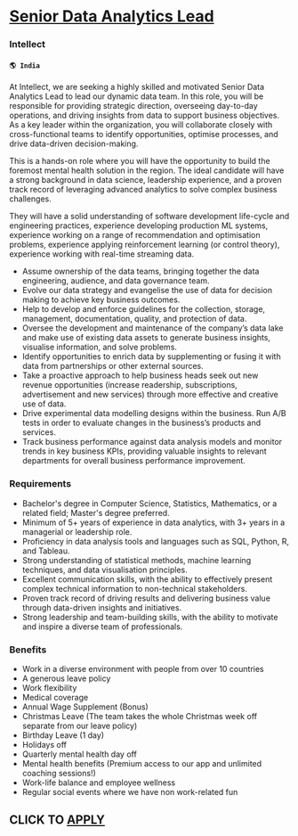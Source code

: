 # [Senior Data Analytics Lead](https://www.remotewlb.com/apply/senior-data-analytics-lead)  
### Intellect  
#### `🌎 India`  

At Intellect, we are seeking a highly skilled and motivated Senior Data Analytics Lead to lead our dynamic data team. In this role, you will be responsible for providing strategic direction, overseeing day-to-day operations, and driving insights from data to support business objectives. As a key leader within the organization, you will collaborate closely with cross-functional teams to identify opportunities, optimise processes, and drive data-driven decision-making.

This is a hands-on role where you will have the opportunity to build the foremost mental health solution in the region. The ideal candidate will have a strong background in data science, leadership experience, and a proven track record of leveraging advanced analytics to solve complex business challenges.

They will have a solid understanding of software development life-cycle and engineering practices, experience developing production ML systems, experience working on a range of recommendation and optimisation problems, experience applying reinforcement learning (or control theory), experience working with real-time streaming data.

  * Assume ownership of the data teams, bringing together the data engineering, audience, and data governance team.
  * Evolve our data strategy and evangelise the use of data for decision making to achieve key business outcomes.
  * Help to develop and enforce guidelines for the collection, storage, management, documentation, quality, and protection of data.
  * Oversee the development and maintenance of the company’s data lake and make use of existing data assets to generate business insights, visualise information, and solve problems.
  * Identify opportunities to enrich data by supplementing or fusing it with data from partnerships or other external sources.
  * Take a proactive approach to help business heads seek out new revenue opportunities (increase readership, subscriptions, advertisement and new services) through more effective and creative use of data.
  * Drive experimental data modelling designs within the business. Run A/B tests in order to evaluate changes in the business’s products and services.
  * Track business performance against data analysis models and monitor trends in key business KPIs, providing valuable insights to relevant departments for overall business performance improvement.

### Requirements

  * Bachelor's degree in Computer Science, Statistics, Mathematics, or a related field; Master's degree preferred.
  * Minimum of 5+ years of experience in data analytics, with 3+ years in a managerial or leadership role.
  * Proficiency in data analysis tools and languages such as SQL, Python, R, and Tableau.
  * Strong understanding of statistical methods, machine learning techniques, and data visualisation principles.
  * Excellent communication skills, with the ability to effectively present complex technical information to non-technical stakeholders.
  * Proven track record of driving results and delivering business value through data-driven insights and initiatives.
  * Strong leadership and team-building skills, with the ability to motivate and inspire a diverse team of professionals.

### Benefits

  * Work in a diverse environment with people from over 10 countries
  * A generous leave policy
  * Work flexibility
  * Medical coverage
  * Annual Wage Supplement (Bonus)
  * Christmas Leave (The team takes the whole Christmas week off separate from our leave policy)
  * Birthday Leave (1 day)
  * Holidays off
  * Quarterly mental health day off
  * Mental health benefits (Premium access to our app and unlimited coaching sessions!)
  * Work-life balance and employee wellness
  * Regular social events where we have non work-related fun

  
## CLICK TO [APPLY](https://www.remotewlb.com/apply/senior-data-analytics-lead)

